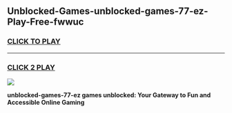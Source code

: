 
## Unblocked-Games-unblocked-games-77-ez-Play-Free-fwwuc
<h3>
<a href="https://premium76.site?title=unblocked-games-77-ez&ref=18A">CLICK TO PLAY</a></h3>
<hr>

<h3>
<a href="https://premium76.site?title=unblocked-games-77-ez&ref=18A">CLICK 2 PLAY</a>
  
</h3>

<a href="https://premium76.site?title=unblocked-games-77-ez&ref=18A"><img src="https://clearcache.store/games.png"></a>


**unblocked-games-77-ez games unblocked: Your Gateway to Fun and Accessible Online Gaming**

